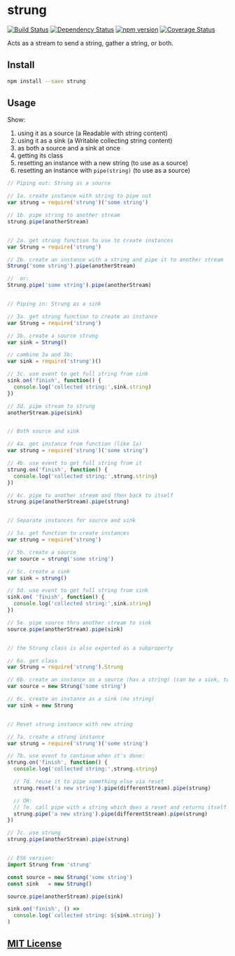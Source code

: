 # strung
[![Build Status](https://travis-ci.org/elidoran/node-strung.svg?branch=master)](https://travis-ci.org/elidoran/node-strung)
[![Dependency Status](https://gemnasium.com/elidoran/node-strung.png)](https://gemnasium.com/elidoran/node-strung)
[![npm version](https://badge.fury.io/js/strung.svg)](http://badge.fury.io/js/strung)
[![Coverage Status](https://coveralls.io/repos/github/elidoran/node-strung/badge.svg?branch=master)](https://coveralls.io/github/elidoran/node-strung?branch=master)

Acts as a stream to send a string, gather a string, or both.


## Install

```sh
npm install --save strung
```


## Usage

Show:

1. using it as a source (a Readable with string content)
2. using it as a sink (a Writable collecting string content)
3. as both a source and a sink at once
4. getting its class
5. resetting an instance with a new string (to use as a source)
6. resetting an instance with `pipe(string)` (to use as a source)

```javascript
// Piping out: Strung as a source

// 1a. create instance with string to pipe out
var strung = require('strung')('some string')

// 1b. pipe string to another stream
strung.pipe(anotherStream)


// 2a. get strung function to use to create instances
var Strung = require('strung')

// 2b. create an instance with a string and pipe it to another stream
Strung('some string').pipe(anotherStream)

//  or:
Strung.pipe('some string').pipe(anotherStream)


// Piping in: Strung as a sink

// 3a. get strung function to create an instance
var Strung = require('strung')

// 3b. create a source strung
var sink = Strung()

// combine 3a and 3b:
var sink = require('strung')()

// 3c. use event to get full string from sink
sink.on('finish', function() {
  console.log('collected string:',sink.string)
})

// 3d. pipe stream to strung
anotherStream.pipe(sink)


// Both source and sink

// 4a. get instance from function (like 1a)
var strung = require('strung')('some string')

// 4b. use event to get full string from it
strung.on('finish', function() {
  console.log('collected string:',strung.string)
})

// 4c. pipe to another stream and then back to itself
strung.pipe(anotherStream).pipe(strung)


// Separate instances for source and sink

// 5a. get function to create instances
var strung = require('strung')

// 5b. create a source
var source = strung('some string')

// 5c. create a sink
var sink = strung()

// 5d. use event to get full string from sink
sink.on( 'finish', function() {
  console.log('collected string:',sink.string)
})

// 5e. pipe source thru another stream to sink
source.pipe(anotherStream).pipe(sink)


// the Strung class is also exported as a subproperty

// 6a. get class
var Strung = require('strung').Strung

// 6b. create an instance as a source (has a string) (can be a sink, too)
var source = new Strung('some string')

// 6c. create an instance as a sink (no string)
var sink = new Strung


// Reset strung instance with new string

// 7a. create a strung instance
var strung = require('strung')('some string')

// 7b. use event to continue when it's done:
strung.on('finish', function() {
  console.log('collected string:',strung.string)

  // 7d. reuse it to pipe something else via reset
  strung.reset('a new string').pipe(differentStream).pipe(strung)

  // OR:
  // 7e. call pipe with a string which does a reset and returns itself
  strung.pipe('a new string').pipe(differentStream).pipe(strung)
})

// 7c. use strung
strung.pipe(anotherStream).pipe(strung)


// ES6 version:
import Strung from 'strung'

const source = new Strung('some string')
const sink   = new Strung()

source.pipe(anotherStream).pipe(sink)

sink.on('finish', () =>
  console.log(`collected string: ${sink.string}`)
)
```


## [MIT License](LICENSE)
